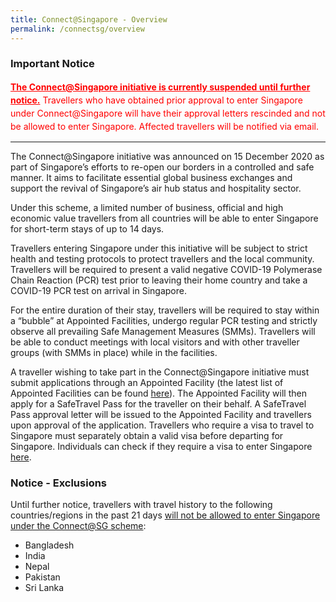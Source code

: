 ```yaml
---
title: Connect@Singapore - Overview
permalink: /connectsg/overview
---
```

### Important Notice

<p style="line-height:1.5; color:red;"><u><b>The Connect@Singapore initiative is currently suspended until further notice.</b></u> Travellers who have obtained prior approval to enter Singapore under Connect@Singapore will have their approval letters rescinded and not be allowed to enter Singapore. Affected travellers will be notified via email.</p>


******************************************************************

The Connect@Singapore initiative was announced on 15 December 2020 as part of Singapore’s efforts to re-open our borders in a controlled and safe manner. It aims to facilitate essential global business exchanges and support the revival of Singapore’s air hub status and hospitality sector.

Under this scheme, a limited number of business, official and high economic value travellers from all countries will be able to enter Singapore for short-term stays of up to 14 days. 

Travellers entering Singapore under this initiative will be subject to strict health and testing protocols to protect travellers and the local community. Travellers will be required to present a valid negative COVID-19 Polymerase Chain Reaction (PCR) test prior to leaving their home country and take a COVID-19 PCR test on arrival in Singapore.

For the entire duration of their stay, travellers will be required to stay within a “bubble” at Appointed Facilities, undergo regular PCR testing and strictly observe all prevailing Safe Management Measures (SMMs). Travellers will be able to conduct meetings with local visitors and with other traveller groups (with SMMs in place) while in the facilities. 

A traveller wishing to take part in the Connect@Singapore initiative must submit applications through an Appointed Facility (the latest list of Appointed Facilities can be found [here](https://www.stb.gov.sg/content/stb/en/home-pages/connect-singapore-pilot.html)). The Appointed Facility will then apply for a SafeTravel Pass for the traveller on their behalf. A SafeTravel Pass approval letter will be issued to the Appointed Facility and travellers upon approval of the application. Travellers who require a visa to travel to Singapore must separately obtain a valid visa before departing for Singapore. Individuals can check if they require a visa to enter Singapore [here](https://www.ica.gov.sg/enter-depart/entry_requirements/visa_requirements). 

### Notice - Exclusions
Until further notice, travellers with travel history to the following countries/regions in the past 21 days <u>will not be allowed to enter Singapore under the Connect@SG scheme</u>: 
- Bangladesh 
- India 
- Nepal 
- Pakistan 
- Sri Lanka